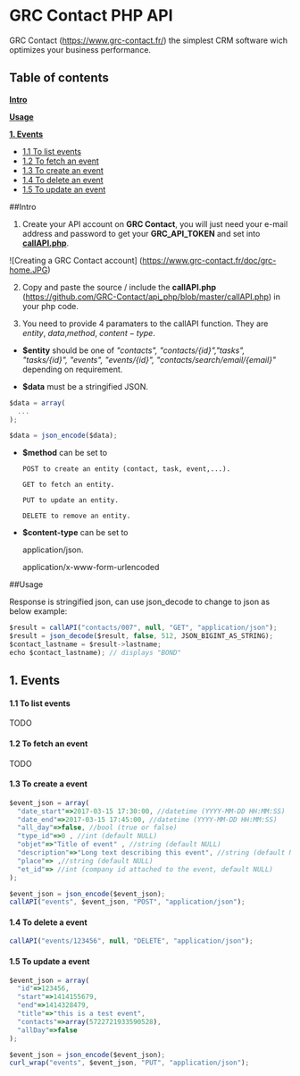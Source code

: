 GRC Contact PHP API 
=================

GRC Contact (https://www.grc-contact.fr/) the simplest CRM software 
wich optimizes your business performance.

Table of contents
---------------

**[Intro](#intro)**

**[Usage](#usage)**

**[1. Events](#1-events)**
 - [1.1 To list events](#11-to-list-events)
 - [1.2 To fetch an event](#12-to-fetch-an-event)
 - [1.3 To create an event](#13-to-create-an-event)
 - [1.4 To delete an event](#14-to-delete-an-event)
 - [1.5 To update an event](#15-to-update-an-event)



##Intro

1. Create your API account on **GRC Contact**, you will just need your e-mail address and password to get your **GRC_API_TOKEN** and set into [**callAPI.php**](https://github.com/GRC-Contact/api_php/blob/master/callAPI.php).

![Creating a GRC Contact account] (https://www.grc-contact.fr/doc/grc-home.JPG)


2. Copy and paste the source / include the **callAPI.php** (https://github.com/GRC-Contact/api_php/blob/master/callAPI.php) in your php code.

3. You need to provide 4 paramaters to the callAPI function. They are $entity$, $data$,$method$, $content-type$.

- **$entity** should be one of *"contacts", "contacts/{id}","tasks", "tasks/{id}", "events", "events/{id}", "contacts/search/email/{email}"* depending on requirement.


-  **$data** must be a stringified JSON.
  ```javascript
  $data = array(
    ...
  );
  
  $data = json_encode($data);
  ```

- **$method** can be set to
  
      POST to create an entity (contact, task, event,...).
      
      GET to fetch an entity.
      
      PUT to update an entity.
      
      DELETE to remove an entity.

- **$content-type** can be set to
  
  application/json.

  application/x-www-form-urlencoded

##Usage


Response is stringified json, can use json_decode to change to json as below example:

```javascript
$result = callAPI("contacts/007", null, "GET", "application/json");
$result = json_decode($result, false, 512, JSON_BIGINT_AS_STRING);
$contact_lastname = $result->lastname;
echo $contact_lastname); // displays "BOND"
``` 



## 1. Events

#### 1.1 To list events
TODO
#### 1.2 To fetch an event
TODO
#### 1.3 To create a event

```javascript
$event_json = array(
  "date_start"=>2017-03-15 17:30:00, //datetime (YYYY-MM-DD HH:MM:SS)
  "date_end"=>2017-03-15 17:45:00, //datetime (YYYY-MM-DD HH:MM:SS)
  "all_day"=>false, //bool (true or false)
  "type_id"=>0 , //int (default NULL)
  "objet"=>"Title of event" , //string (default NULL)
  "description"=>"Long text describing this event", //string (default NULL)
  "place"=> ,//string (default NULL)
  "et_id"=> //int (company id attached to the event, default NULL)
);

$event_json = json_encode($event_json);
callAPI("events", $event_json, "POST", "application/json");
```

#### 1.4 To delete a event

```javascript
callAPI("events/123456", null, "DELETE", "application/json");
```

#### 1.5 To update a event

```javascript
$event_json = array(
  "id"=>123456,
  "start"=>1414155679,
  "end"=>1414328479,
  "title"=>"this is a test event",
  "contacts"=>array(5722721933590528),
  "allDay"=>false
);

$event_json = json_encode($event_json);
curl_wrap("events", $event_json, "PUT", "application/json");
```
